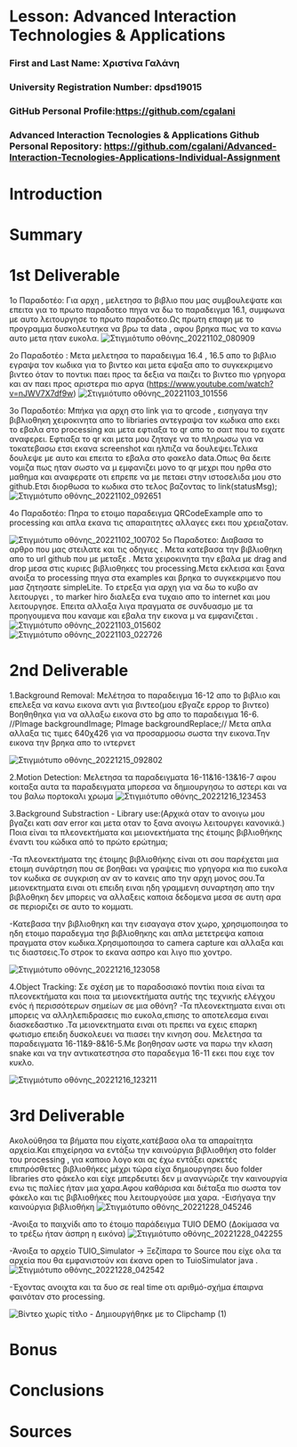 # Lesson: Advanced Interaction Technologies & Applications

### First and Last Name: Χριστίνα Γαλάνη
### University Registration Number: dpsd19015
### GitHub Personal Profile:https://github.com/cgalani
### Advanced Interaction Tecnologies & Applications Github Personal Repository: https://github.com/cgalani/Advanced-Interaction-Tecnologies-Applications-Individual-Assignment

# Introduction

# Summary


# 1st Deliverable
1ο Παραδοτέο:  Για αρχη , μελετησα το βιβλιο που μας συμβουλεψατε και επειτα για το πρωτο παραδοτεο πηγα να δω το παραδειγμα 16.1, συμφωνα με αυτο λειτουργησε το πρωτο παραδοτεο.Ως πρωτη επαφη με το προγραμμα δυσκολευτηκα να βρω τα data , αφου βρηκα πως να το κανω αυτο μετα ηταν ευκολα.
![Στιγμιότυπο οθόνης_20221102_080909](https://user-images.githubusercontent.com/101428984/199628619-68b46bb1-850b-4a2b-9929-c0d5eca48dab.png)

2o Παραδοτέο :
Μετα μελετησα το παραδειγμα 16.4 , 16.5 απο το βιβλιο εγραψα τον κωδικα για το βιντεο και μετα εψαξα απο το συγκεκριμενο βιντεο όταν το ποντικι παει προς τα δεξια να παιζει το βιντεο πιο γρηγορα και αν παει προς αριστερα πιο αργα (https://www.youtube.com/watch?v=nJWV7X7df9w)
![Στιγμιότυπο οθόνης_20221103_101556](https://user-images.githubusercontent.com/101428984/199825251-6ca3d3f1-a567-4f6e-9701-1adc52e862f3.png)


3ο Παραδοτέο:
Μπήκα για αρχη στο link για το qrcode , εισηγαγα την βιβλιοθηκη χειροκινητα απο το libriaries αντεγραψα τον κωδικα απο εκει το εβαλα στο processing και μετα εφτιαξα το qr απο το σαιτ που το ειχατε αναφερει. Εφτιαξα το qr και μετα μου ζηταγε να το πληρωσω για να τοκατεβασω ετσι εκανα screenshot και ηλπιζα να δουλεψει.Τελικα δουλεψε με αυτο και επειτα το εβαλα στο φακελο data.Οπως θα δειτε νομιζα πως  ηταν σωστο να μ εμφανιζει μονο το qr μεχρι που ηρθα στο μαθημα και αναφερατε οτι επρεπε να με πεταει στην ιστοσελιδα μου στο github.Ετσι διορθωσα το κωδικα στο τελος βαζοντας το link(statusMsg);
![Στιγμιότυπο οθόνης_20221102_092651](https://user-images.githubusercontent.com/101428984/199628623-b0f90a6d-7ff3-4e87-8d43-e2e81633d17a.png)

4ο Παραδοτέο:
Πηρα το ετοιμο παραδειγμα QRCodeExample απο το processing και απλα εκανα τις απαραιτητες αλλαγες εκει που χρειαζοταν.


![Στιγμιότυπο οθόνης_20221102_100702](https://user-images.githubusercontent.com/101428984/199628624-1fb82ce7-2b27-420f-aa26-c0fc09b99c10.png)
5ο Παραδοτεο:
Διαβασα το αρθρο που μας στειλατε και τις οδηγιες . Μετα κατεβασα την βιβλιοθηκη απο το url github που με μεταξε . Μετα χειροκινητα την εβαλα με drag and drop μεσα στις κυριες βιβλιοθηκες του processing.Μετα εκλεισα και ξανα ανοιξα το processing  πηγα στα examples και βρηκα το συγκεκριμενο που μασ ζητησατε simpleLite. Το ετρεξα για αρχη για να δω το κυβο αν λειτουργει , το marker hiro διαλεξα ενα τυχαιο απο το internet και μου λειτουργησε. Επειτα αλλαξα λιγα πραγματα σε συνδυασμο με τα προηγουμενα που καναμε και εβαλα την εικονα μ να εμφανιζεται .
![Στιγμιότυπο οθόνης_20221103_015602](https://user-images.githubusercontent.com/101428984/199628611-ef2fb32c-f618-4963-a067-49cdff1045a6.png)
![Στιγμιότυπο οθόνης_20221103_022726](https://user-images.githubusercontent.com/101428984/199828485-a2909633-072c-4062-b990-b4f587920a4e.png)




# 2nd Deliverable
1.Background Removal:
Μελέτησα το παραδειγμα 16-12 απο το βιβλιο και επελεξα να κανω εικονα αντι για βιντεο(μου εβγαζε ερρορ το βιντεο)
Βοηθηθηκα για να αλλαξω εικονα στο bg απο το παραδειγμα 16-6.
//PImage backgroundImage;
PImage backgroundReplace;//
Μετα απλα αλλαξα τις τιμες 640χ426 για να  προσαρμοσω σωστα την εικονα.Την εικονα την βρηκα απο το ιντερνετ


![Στιγμιότυπο οθόνης_20221215_092802](https://user-images.githubusercontent.com/101428984/207982020-7bf4eb13-42e2-4d32-91d5-b2837c66ec7f.png)


2.Motion Detection:
Μελετησα τα παραδειγματα 16-11&16-13&16-7 αφου κοιταξα αυτα τα παραδειγματα μπορεσα να δημιουργησω το αστερι και να του βαλω πορτοκαλι χρωμα
![Στιγμιότυπο οθόνης_20221216_123453](https://user-images.githubusercontent.com/101428984/207982716-c359acd0-6907-43ec-bdac-140e35dc0737.png)


3.Background Substraction - Library use:(Αρχικά οταν το ανοιγω μου βγαζει κατι σαν error και μετα οταν το ξανα ανοιγω λειτουργει κανονικά.)
Ποια είναι τα πλεονεκτήματα και μειονεκτήματα της έτοιμης βιβλιοθήκης έναντι του κώδικα από το πρώτο ερώτημα;

-Τα πλεονεκτήματα της έτοιμης βιβλιοθήκης είναι οτι σου παρέχεται μια ετοιμη συνάρτηση που σε βοηθαει να γραψεις πιο γρηγορα κια πιο ευκολα τον κωδικα σε συγκριση αν αν το κανεις απο την αρχη μονος σου.Τα μειονεκτηματα ειναι οτι επειδη ειναι ηδη γραμμενη συναρτηση απο την βιβλοθηκη δεν μπορεις να αλλαξεις καποια δεδομενα μεσα σε αυτη αρα σε περιοριζει σε αυτο το κομματι.

-Κατεβασα την βιβλιοθηκη και την εισαγαγα στον χωρο, χρησιμοποιησα το ηδη ετοιμο παραδεγμα τησ βιβλιοθηκης και απλα μετετρεψα καποια πραγματα στον κωδικα.Χρησιμοποιησα το camera capture και αλλαξα και τις διαστσεις.Το στροκ το εκανα ασπρο και λιγο πιο χοντρο.

![Στιγμιότυπο οθόνης_20221216_123058](https://user-images.githubusercontent.com/101428984/207982547-9d4f380f-1e98-4d38-b655-787cf0e8fa9c.png)

4.Object Tracking:
Σε σχέση με το παραδοσιακό ποντίκι ποια είναι τα πλεονεκτήματα και ποια τα μειονεκτήματα αυτής της τεχνικής ελέγχου ενός ή περισσότερων σημείων σε μια οθόνη?
-Τα πλεονεκτηματα ειναι οτι μπορεις να αλληλεπιδρασεις πιο ευκολα,επισης το αποτελεσμα ειναι διασκεδαστικο .Τα μειονεκτηματα ειναι οτι πρεπει να εχεις επαρκη φωτισμο επειδη δυσκολευει να πιασει την κινηση σου.
Μελετησα τα παραδειγματα 16-11&9-8&16-5.Με βοηθησαν ωστε να παρω την κλαση snake και να την αντικατεστησα στο παραδεγμα 16-11 εκει που ειχε τον κυκλο.



![Στιγμιότυπο οθόνης_20221216_123211](https://user-images.githubusercontent.com/101428984/207982773-450d79c6-0a82-4852-b48e-833441aa1364.png)


# 3rd Deliverable 

Ακολούθησα τα βήματα που είχατε,κατέβασα ολα τα απαραίτητα αρχεία.Και επιχείρησα να εντάξω την καινούργια βιβλιοθήκη στο folder του processing , για καποιο λογο και ας έχω εντάξει αρκετές επιπρόσθετες βιβλιοθήκες μέχρι τώρα είχα δημιουργησει δυο folder libraries στο φάκελο και είχε μπερδευτει δεν μ αναγνώριζε την καινουργία ενω τις παλίες ήταν μια χαρα.Αφου καθάρισα και διέταξα πιο σωστα τον φάκελο και τις βιβλιοθήκες που λειτουργούσε μια χαρα.
-Εισήγαγα την καινούργια βιβλιοθήκη
![Στιγμιότυπο οθόνης_20221228_045246](https://user-images.githubusercontent.com/101428984/209831450-4b8794f3-6c93-418a-8afb-9cf53970108e.png)

-Άνοιξα το παιχνίδι απο το έτοιμο παράδειγμα TUIO DEMO (Δοκίμασα να το τρέξω ήταν άσπρη η εικόνα)
![Στιγμιότυπο οθόνης_20221228_042255](https://user-images.githubusercontent.com/101428984/209831511-5380a970-4ef3-49b8-a5b8-7ca6425fd674.png)

-Άνοιξα το αρχείο TUIO_Simulator -> Ξεζίπαρα το Source που είχε ολα τα αρχεία που θα εμφανιστούν και έκανα open το TuioSimulator java . 
![Στιγμιότυπο οθόνης_20221228_042542](https://user-images.githubusercontent.com/101428984/209831546-9fe4f588-a14b-4467-b624-1b2f883a6c18.png)

-Έχοντας ανοιχτα και τα  δυο σε real time οτι αριθμό-σχήμα  έπαιρνα φαινόταν στο processing.

![Βίντεο χωρίς τίτλο - Δημιουργήθηκε με το Clipchamp (1)](https://user-images.githubusercontent.com/101428984/209833283-35cf1207-2499-4cd3-8c22-ec99e468e903.gif)








# Bonus 


# Conclusions


# Sources
